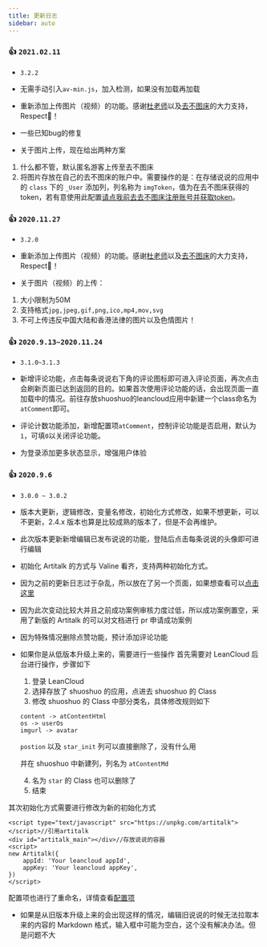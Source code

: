 ```yaml
---
title: 更新日志
sidebar: auto
---
```

### 👍 `2021.02.11`
* `3.2.2`

* 无需手动引入`av-min.js`，加入检测，如果没有加载再加载
* 重新添加上传图片（视频）的功能。感谢[杜老师](https://dusays.com/)以及[去不图床](https://7bu.top/)的大力支持，Respect🙏！
* 一些已知bug的修复
* 关于图片上传，现在给出两种方案
1. 什么都不管，默认匿名游客上传至去不图床
2. 将图片存放在自己的去不图床的账户中。需要操作的是：在存储说说的应用中的 `class` 下的 `_User` 添加列，列名称为 `imgToken`，值为在去不图床获得的token，若有意使用此配置[请点我前去去不图床注册账号并获取token](https://7bu.top/auth/register.html)。


### 👍 `2020.11.27`
* `3.2.0`

* 重新添加上传图片（视频）的功能。感谢[杜老师](https://dusays.com/)以及[去不图床](https://7bu.top/)的大力支持，Respect🙏！
* 关于图片（视频）的上传：
1. 大小限制为50M
2. 支持格式`jpg,jpeg,gif,png,ico,mp4,mov,svg`
3. 不可上传违反中国大陆和香港法律的图片以及色情图片！

### 👍 `2020.9.13~2020.11.24`
* `3.1.0~3.1.3`

* 新增评论功能，点击每条说说右下角的评论图标即可进入评论页面，再次点击会刷新页面已达到返回的目的。如果首次使用评论功能的话，会出现页面一直加载中的情况。前往存放shuoshuo的leancloud应用中新建一个class命名为`atComment`即可。
* 评论计数功能添加，新增配置项`atComment`，控制评论功能是否启用，默认为`1`，可填`0`以关闭评论功能。
* 为登录添加更多状态显示，增强用户体验

### 👍 `2020.9.6`

* `3.0.0 ~ 3.0.2`

* 版本大更新，逻辑修改，变量名修改，初始化方式修改，如果不想更新，可以不更新，2.4.x 版本也算是比较成熟的版本了，但是不会再维护。
* 此次版本更新新增编辑已发布说说的功能，登陆后点击每条说说的头像即可进行编辑
* 初始化 Artitalk 的方式与 Valine 看齐，支持两种初始化方式。
* 因为之前的更新日志过于杂乱，所以放在了另一个页面，如果想查看可以[点击这里](/prerelease.html)
* 因为此次变动比较大并且之前成功案例审核力度过低，所以成功案例置空，采用了新版的 Artitalk 的可以对文档进行 pr 申请成功案例
* 因为特殊情况删除点赞功能，预计添加评论功能
* 如果你是从低版本升级上来的，需要进行一些操作
首先需要对 LeanCloud 后台进行操作，步骤如下

  1. 登录 LeanCloud
  2. 选择存放了 shuoshuo 的应用，点进去 shuoshuo 的 Class
  3. 修改 shuoshuo 的 Class 中部分类名，具体修改规则如下

    ```
    content -> atContentHtml
    os -> userOs
    imgurl -> avatar
    ```

    `postion` 以及 `star_init` 列可以直接删除了，没有什么用

    并在 shuoshuo 中新建列，列名为 `atContentMd`

  4. 名为 `star` 的 Class 也可以删除了
  5. 结束
  
其次初始化方式需要进行修改为新的初始化方式
```
<script type="text/javascript" src="https://unpkg.com/artitalk"></script>//引用artitalk
<div id="artitalk_main"></div>//存放说说的容器
<script>
new Artitalk({
    appId: 'Your leancloud appId',
    appKey: 'Your leancloud appKey',
})
</script>
```
配置项也进行了重命名，详情查看[配置项](/settings.html)
* 如果是从旧版本升级上来的会出现这样的情况，编辑旧说说的时候无法拉取本来的内容的 Markdown 格式，输入框中可能为空白，这个没有解决办法。但是问题不大

